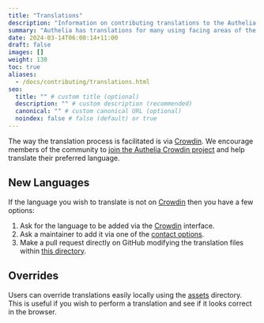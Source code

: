 ```yaml
---
title: "Translations"
description: "Information on contributing translations to the Authelia project."
summary: "Authelia has translations for many using facing areas of the web portal. Contributing to these translations is a very easy process."
date: 2024-03-14T06:00:14+11:00
draft: false
images: []
weight: 130
toc: true
aliases:
  - /docs/contributing/translations.html
seo:
  title: "" # custom title (optional)
  description: "" # custom description (recommended)
  canonical: "" # custom canonical URL (optional)
  noindex: false # false (default) or true
---
```


The way the translation process is facilitated is via [Crowdin]. We encourage members of the community to
[join the Authelia Crowdin project](https://translate.authelia.com) and help translate their preferred language.

## New Languages

If the language you wish to translate is not on [Crowdin] then you have a few options:

1. Ask for the language to be added via the [Crowdin] interface.
2. Ask a maintainer to add it via one of the [contact options](../../overview/project/contact.md).
3. Make a pull request directly on GitHub modifying the translation files within
[this directory](https://github.com/authelia/authelia/tree/master/internal/server/locales).

## Overrides

Users can override translations easily locally using the
[assets](../../configuration/miscellaneous/server.md#asset_path) directory. This is useful if you wish to perform a
translation and see if it looks correct in the browser.

[Crowdin]: https://translate.authelia.com

